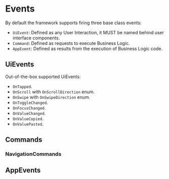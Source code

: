 # Events

By default the framework supports firing three base class events:
- `UiEvent`: Defined as any User Interaction, it MUST be named behind user interface components.
- `Command`: Defined as requests to execute Business Logic.
- `AppEvent`: Defined as results from the execution of Business Logic code.

## UiEvents

Out-of-the-box supported UiEvents:
- `OnTapped`.
- `OnScroll` with `OnScrollDirection` enum.
- `OnSwipe` with `OnSwipeDirection` enum.
- `OnToggleChanged`.
- `OnFocusChanged`.
- `OnValueChanged`.
- `OnValueCopied`.
- `OnValuePasted`.

## Commands

### NavigationCommands

## AppEvents
